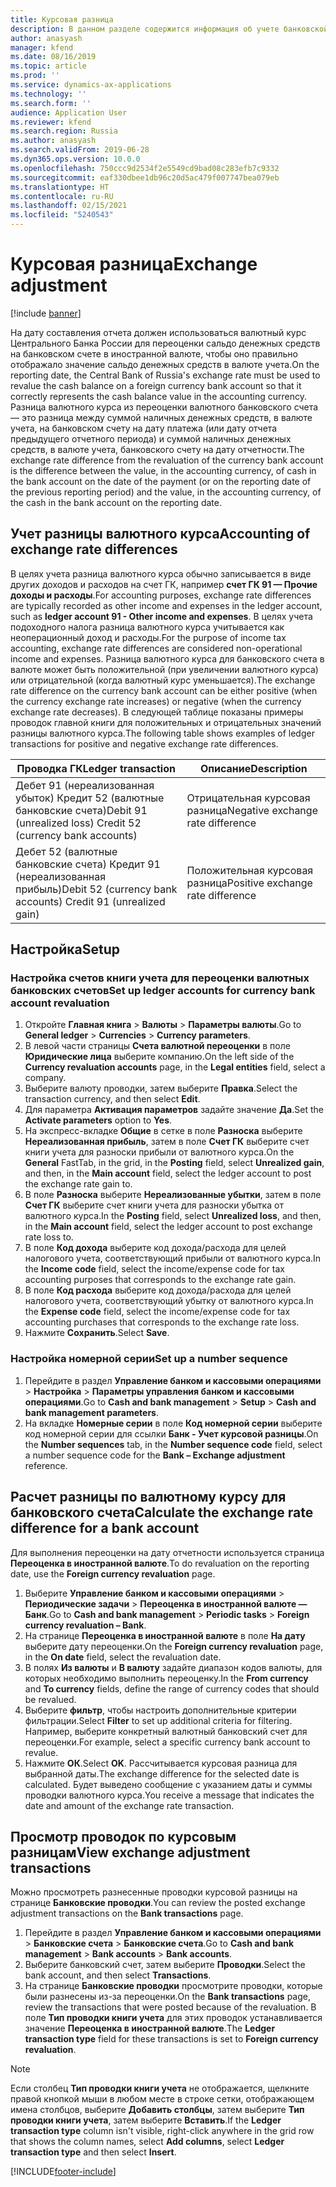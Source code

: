 ```yaml
---
title: Курсовая разница
description: В данном разделе содержится информация об учете банковской курсовой разницы для России.
author: anasyash
manager: kfend
ms.date: 08/16/2019
ms.topic: article
ms.prod: ''
ms.service: dynamics-ax-applications
ms.technology: ''
ms.search.form: ''
audience: Application User
ms.reviewer: kfend
ms.search.region: Russia
ms.author: anasyash
ms.search.validFrom: 2019-06-28
ms.dyn365.ops.version: 10.0.0
ms.openlocfilehash: 750ccc9d2534f2e5549cd9bad08c283efb7c9332
ms.sourcegitcommit: eaf330dbee1db96c20d5ac479f007747bea079eb
ms.translationtype: HT
ms.contentlocale: ru-RU
ms.lasthandoff: 02/15/2021
ms.locfileid: "5240543"
---
```

# <a name="exchange-adjustment"></a><span data-ttu-id="c54a3-103">Курсовая разница</span><span class="sxs-lookup"><span data-stu-id="c54a3-103">Exchange adjustment</span></span>

[!include [banner](../includes/banner.md)]

<span data-ttu-id="c54a3-104">На дату составления отчета должен использоваться валютный курс Центрального Банка России для переоценки сальдо денежных средств на банковском счете в иностранной валюте, чтобы оно правильно отображало значение сальдо денежных средств в валюте учета.</span><span class="sxs-lookup"><span data-stu-id="c54a3-104">On the reporting date, the Central Bank of Russia's exchange rate must be used to revalue the cash balance on a foreign currency bank account so that it correctly represents the cash balance value in the accounting currency.</span></span> <span data-ttu-id="c54a3-105">Разница валютного курса из переоценки валютного банковского счета — это разница между суммой наличных денежных средств, в валюте учета, на банковском счету на дату платежа (или дату отчета предыдущего отчетного периода) и суммой наличных денежных средств, в валюте учета, банковского счету на дату отчетности.</span><span class="sxs-lookup"><span data-stu-id="c54a3-105">The exchange rate difference from the revaluation of the currency bank account is the difference between the value, in the accounting currency, of cash in the bank account on the date of the payment (or on the reporting date of the previous reporting period) and the value, in the accounting currency, of the cash in the bank account on the reporting date.</span></span>

## <a name="accounting-of-exchange-rate-differences"></a><span data-ttu-id="c54a3-106">Учет разницы валютного курса</span><span class="sxs-lookup"><span data-stu-id="c54a3-106">Accounting of exchange rate differences</span></span>
<span data-ttu-id="c54a3-107">В целях учета разница валютного курса обычно записывается в виде других доходов и расходов на счет ГК, например **счет ГК 91 — Прочие доходы и расходы**.</span><span class="sxs-lookup"><span data-stu-id="c54a3-107">For accounting purposes, exchange rate differences are typically recorded as other income and expenses in the ledger account, such as **ledger account 91 - Other income and expenses**.</span></span> <span data-ttu-id="c54a3-108">В целях учета подоходного налога разница валютного курса учитывается как неоперационный доход и расходы.</span><span class="sxs-lookup"><span data-stu-id="c54a3-108">For the purpose of income tax accounting, exchange rate differences are considered non-operational income and expenses.</span></span>
<span data-ttu-id="c54a3-109">Разница валютного курса для банковского счета в валюте может быть положительной (при увеличении валютного курса) или отрицательной (когда валютный курс уменьшается).</span><span class="sxs-lookup"><span data-stu-id="c54a3-109">The exchange rate difference on the currency bank account can be either positive (when the currency exchange rate increases) or negative (when the currency exchange rate decreases).</span></span> <span data-ttu-id="c54a3-110">В следующей таблице показаны примеры проводок главной книги для положительных и отрицательных значений разницы валютного курса.</span><span class="sxs-lookup"><span data-stu-id="c54a3-110">The following table shows examples of ledger transactions for positive and negative exchange rate differences.</span></span>

| <span data-ttu-id="c54a3-111">Проводка ГК</span><span class="sxs-lookup"><span data-stu-id="c54a3-111">Ledger transaction</span></span>                                            | <span data-ttu-id="c54a3-112">Описание</span><span class="sxs-lookup"><span data-stu-id="c54a3-112">Description</span></span>                       |
|---------------------------------------------------------------|-----------------------------------|
| <span data-ttu-id="c54a3-113">Дебет 91 (нереализованная убыток) Кредит 52 (валютные банковские счета)</span><span class="sxs-lookup"><span data-stu-id="c54a3-113">Debit 91 (unrealized loss) Credit 52 (currency bank accounts)</span></span> | <span data-ttu-id="c54a3-114">Отрицательная курсовая разница</span><span class="sxs-lookup"><span data-stu-id="c54a3-114">Negative exchange rate difference</span></span> |
| <span data-ttu-id="c54a3-115">Дебет 52 (валютные банковские счета) Кредит 91 (нереализованная прибыль)</span><span class="sxs-lookup"><span data-stu-id="c54a3-115">Debit 52 (currency bank accounts) Credit 91 (unrealized gain)</span></span> | <span data-ttu-id="c54a3-116">Положительная курсовая разница</span><span class="sxs-lookup"><span data-stu-id="c54a3-116">Positive exchange rate difference</span></span> |

## <a name="setup"></a><span data-ttu-id="c54a3-117">Настройка</span><span class="sxs-lookup"><span data-stu-id="c54a3-117">Setup</span></span>

### <a name="set-up-ledger-accounts-for-currency-bank-account-revaluation"></a><span data-ttu-id="c54a3-118">Настройка счетов книги учета для переоценки валютных банковских счетов</span><span class="sxs-lookup"><span data-stu-id="c54a3-118">Set up ledger accounts for currency bank account revaluation</span></span>

1. <span data-ttu-id="c54a3-119">Откройте **Главная книга** \> **Валюты** \> **Параметры валюты**.</span><span class="sxs-lookup"><span data-stu-id="c54a3-119">Go to **General ledger** \> **Currencies** \> **Currency parameters**.</span></span>
2. <span data-ttu-id="c54a3-120">В левой части страницы **Счета валютной переоценки** в поле **Юридические лица** выберите компанию.</span><span class="sxs-lookup"><span data-stu-id="c54a3-120">On the left side of the **Currency revaluation accounts** page, in the **Legal entities** field, select a company.</span></span>
3. <span data-ttu-id="c54a3-121">Выберите валюту проводки, затем выберите **Правка**.</span><span class="sxs-lookup"><span data-stu-id="c54a3-121">Select the transaction currency, and then select **Edit**.</span></span>
4. <span data-ttu-id="c54a3-122">Для параметра **Активация параметров** задайте значение **Да**.</span><span class="sxs-lookup"><span data-stu-id="c54a3-122">Set the **Activate parameters** option to **Yes**.</span></span>
5. <span data-ttu-id="c54a3-123">На экспресс-вкладке **Общие** в сетке в поле **Разноска** выберите **Нереализованная прибыль**, затем в поле **Счет ГК** выберите счет книги учета для разноски прибыли от валютного курса.</span><span class="sxs-lookup"><span data-stu-id="c54a3-123">On the **General** FastTab, in the grid, in the **Posting** field, select **Unrealized gain**, and then, in the **Main account** field, select the ledger account to post the exchange rate gain to.</span></span>
6. <span data-ttu-id="c54a3-124">В поле **Разноска** выберите **Нереализованные убытки**, затем в поле **Счет ГК** выберите счет книги учета для разноски убытка от валютного курса.</span><span class="sxs-lookup"><span data-stu-id="c54a3-124">In the **Posting** field, select **Unrealized loss**, and then, in the **Main account** field, select the ledger account to post exchange rate loss to.</span></span>
7. <span data-ttu-id="c54a3-125">В поле **Код дохода** выберите код дохода/расхода для целей налогового учета, соответствующий прибыли от валютного курса.</span><span class="sxs-lookup"><span data-stu-id="c54a3-125">In the **Income code** field, select the income/expense code for tax accounting purposes that corresponds to the exchange rate gain.</span></span>
8. <span data-ttu-id="c54a3-126">В поле **Код расхода** выберите код дохода/расхода для целей налогового учета, соответствующий убытку от валютного курса.</span><span class="sxs-lookup"><span data-stu-id="c54a3-126">In the **Expense code** field, select the income/expense code for tax accounting purchases that corresponds to the exchange rate loss.</span></span>
9. <span data-ttu-id="c54a3-127">Нажмите **Сохранить**.</span><span class="sxs-lookup"><span data-stu-id="c54a3-127">Select **Save**.</span></span>

### <a name="set-up-a-number-sequence"></a><span data-ttu-id="c54a3-128">Настройка номерной серии</span><span class="sxs-lookup"><span data-stu-id="c54a3-128">Set up a number sequence</span></span>

1. <span data-ttu-id="c54a3-129">Перейдите в раздел **Управление банком и кассовыми операциями** \> **Настройка** \> **Параметры управления банком и кассовыми операциями**.</span><span class="sxs-lookup"><span data-stu-id="c54a3-129">Go to **Cash and bank management** \> **Setup** \> **Cash and bank management parameters**.</span></span>
2. <span data-ttu-id="c54a3-130">На вкладке **Номерные серии** в поле **Код номерной серии** выберите код номерной серии для ссылки **Банк - Учет курсовой разницы**.</span><span class="sxs-lookup"><span data-stu-id="c54a3-130">On the **Number sequences** tab, in the **Number sequence code** field, select a number sequence code for the **Bank – Exchange adjustment** reference.</span></span>

## <a name="calculate-the-exchange-rate-difference-for-a-bank-account"></a><span data-ttu-id="c54a3-131">Расчет разницы по валютному курсу для банковского счета</span><span class="sxs-lookup"><span data-stu-id="c54a3-131">Calculate the exchange rate difference for a bank account</span></span>
<span data-ttu-id="c54a3-132">Для выполнения переоценки на дату отчетности используется страница **Переоценка в иностранной валюте**.</span><span class="sxs-lookup"><span data-stu-id="c54a3-132">To do revaluation on the reporting date, use the **Foreign currency revaluation** page.</span></span>

1. <span data-ttu-id="c54a3-133">Выберите **Управление банком и кассовыми операциями** \> **Периодические задачи** \> **Переоценка в иностранной валюте — Банк**.</span><span class="sxs-lookup"><span data-stu-id="c54a3-133">Go to **Cash and bank management** \> **Periodic tasks** \> **Foreign currency revaluation – Bank**.</span></span>
2. <span data-ttu-id="c54a3-134">На странице **Переоценка в иностранной валюте** в поле **На дату** выберите дату переоценки.</span><span class="sxs-lookup"><span data-stu-id="c54a3-134">On the **Foreign currency revaluation** page, in the **On date** field, select the revaluation date.</span></span>
3. <span data-ttu-id="c54a3-135">В полях **Из валюты** и **В валюту** задайте диапазон кодов валюты, для которых необходимо выполнить переоценку.</span><span class="sxs-lookup"><span data-stu-id="c54a3-135">In the **From currency** and **To currency** fields, define the range of currency codes that should be revalued.</span></span>
4. <span data-ttu-id="c54a3-136">Выберите **фильтр**, чтобы настроить дополнительные критерии фильтрации.</span><span class="sxs-lookup"><span data-stu-id="c54a3-136">Select **Filter** to set up additional criteria for filtering.</span></span> <span data-ttu-id="c54a3-137">Например, выберите конкретный валютный банковский счет для переоценки.</span><span class="sxs-lookup"><span data-stu-id="c54a3-137">For example, select a specific currency bank account to revalue.</span></span>
5. <span data-ttu-id="c54a3-138">Нажмите **ОК**.</span><span class="sxs-lookup"><span data-stu-id="c54a3-138">Select **OK**.</span></span> <span data-ttu-id="c54a3-139">Рассчитывается курсовая разница для выбранной даты.</span><span class="sxs-lookup"><span data-stu-id="c54a3-139">The exchange difference for the selected date is calculated.</span></span> <span data-ttu-id="c54a3-140">Будет выведено сообщение с указанием даты и суммы проводки валютного курса.</span><span class="sxs-lookup"><span data-stu-id="c54a3-140">You receive a message that indicates the date and amount of the exchange rate transaction.</span></span>

## <a name="view-exchange-adjustment-transactions"></a><span data-ttu-id="c54a3-141">Просмотр проводок по курсовым разницам</span><span class="sxs-lookup"><span data-stu-id="c54a3-141">View exchange adjustment transactions</span></span>
<span data-ttu-id="c54a3-142">Можно просмотреть разнесенные проводки курсовой разницы на странице **Банковские проводки**.</span><span class="sxs-lookup"><span data-stu-id="c54a3-142">You can review the posted exchange adjustment transactions on the **Bank transactions** page.</span></span>

1. <span data-ttu-id="c54a3-143">Перейдите в раздел **Управление банком и кассовыми операциями** \> **Банковские счета** \> **Банковские счета**.</span><span class="sxs-lookup"><span data-stu-id="c54a3-143">Go to **Cash and bank management** \> **Bank accounts** \> **Bank accounts**.</span></span>
2. <span data-ttu-id="c54a3-144">Выберите банковский счет, затем выберите **Проводки**.</span><span class="sxs-lookup"><span data-stu-id="c54a3-144">Select the bank account, and then select **Transactions**.</span></span>
3. <span data-ttu-id="c54a3-145">На странице **Банковские проводки** просмотрите проводки, которые были разнесены из-за переоценки.</span><span class="sxs-lookup"><span data-stu-id="c54a3-145">On the **Bank transactions** page, review the transactions that were posted because of the revaluation.</span></span> <span data-ttu-id="c54a3-146">В поле **Тип проводки книги учета** для этих проводок устанавливается значение **Переоценка в иностранной валюте**.</span><span class="sxs-lookup"><span data-stu-id="c54a3-146">The **Ledger transaction type** field for these transactions is set to **Foreign currency revaluation**.</span></span>

> [!NOTE]
> <span data-ttu-id="c54a3-147">Если столбец **Тип проводки книги учета** не отображается, щелкните правой кнопкой мыши в любом месте в строке сетки, отображающем имена столбцов, выберите **Добавить столбцы**, затем выберите **Тип проводки книги учета**, затем выберите **Вставить**.</span><span class="sxs-lookup"><span data-stu-id="c54a3-147">If the **Ledger transaction type** column isn't visible, right-click anywhere in the grid row that shows the column names, select **Add columns**, select **Ledger transaction type** and then select **Insert**.</span></span>


[!INCLUDE[footer-include](../../includes/footer-banner.md)]